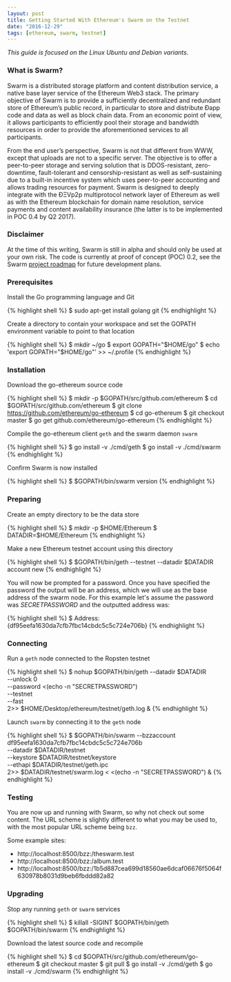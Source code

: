```yaml
---
layout: post
title: Getting Started With Ethereum's Swarm on the Testnet
date: "2016-12-29"
tags: [ethereum, swarm, testnet]
---
```


*This guide is focused on the Linux Ubuntu and Debian variants.*

### What is Swarm?
Swarm is a distributed storage platform and content distribution service, a native base layer service of the Ethereum Web3 stack. The primary objective of Swarm is to provide a sufficiently decentralized and redundant store of Ethereum’s public record, in particular to store and distribute Ðapp code and data as well as block chain data. From an economic point of view, it allows participants to efficiently pool their storage and bandwidth resources in order to provide the aforementioned services to all participants.

From the end user’s perspective, Swarm is not that different from WWW, except that uploads are not to a specific server. The objective is to offer a peer-to-peer storage and serving solution that is DDOS-resistant, zero-downtime, fault-tolerant and censorship-resistant as well as self-sustaining due to a built-in incentive system which uses peer-to-peer accounting and allows trading resources for payment. Swarm is designed to deeply integrate with the ÐΞVp2p multiprotocol network layer of Ethereum as well as with the Ethereum blockchain for domain name resolution, service payments and content availability insurance (the latter is to be implemented in POC 0.4 by Q2 2017).

### Disclaimer

At the time of this writing, Swarm is still in alpha and should only be used at your own risk. The code is currently at proof of concept (POC) 0.2, see the Swarm [project roadmap](https://github.com/ethereum/go-ethereum/projects/6) for future development plans.

### Prerequisites

Install the Go programming language and Git

{% highlight shell %}
$ sudo apt-get install golang git
{% endhighlight %}

Create a directory to contain your workspace and set the GOPATH environment variable to point to that location

{% highlight shell %}
$ mkdir ~/go
$ export GOPATH="$HOME/go"
$ echo 'export GOPATH="$HOME/go"' >> ~/.profile
{% endhighlight %}

### Installation

Download the go-ethereum source code

{% highlight shell %}
$ mkdir -p $GOPATH/src/github.com/ethereum
$ cd $GOPATH/src/github.com/ethereum
$ git clone https://github.com/ethereum/go-ethereum
$ cd go-ethereum
$ git checkout master
$ go get github.com/ethereum/go-ethereum
{% endhighlight %}

Compile the go-ethereum client `geth` and the swarm daemon `swarm`

{% highlight shell %}
$ go install -v ./cmd/geth
$ go install -v ./cmd/swarm
{% endhighlight %}

Confirm Swarm is now installed

{% highlight shell %}
$ $GOPATH/bin/swarm version
{% endhighlight %}

### Preparing

Create an empty directory to be the data store

{% highlight shell %}
$ mkdir -p $HOME/Ethereum
$ DATADIR=$HOME/Ethereum
{% endhighlight %}

Make a new Ethereum testnet account using this directory

{% highlight shell %}
$ $GOPATH/bin/geth --testnet --datadir $DATADIR account new
{% endhighlight %}

You will now be prompted for a password. Once you have specified the password the output will be an address, which we will use as the base address of the swarm node. For this example let's assume the password was *SECRETPASSWORD* and the outputted address was:

{% highlight shell %}
$ Address: {df95eefa1630da7cfb7fbc14cbdc5c5c724e706b}
{% endhighlight %}

### Connecting

Run a `geth` node connected to the Ropsten testnet

{% highlight shell %}
$ nohup $GOPATH/bin/geth --datadir $DATADIR \
                         --unlock 0 \
                         --password <(echo -n "SECRETPASSWORD") \
                         --testnet \
                         --fast \
                         2>> $HOME/Desktop/ethereum/testnet/geth.log &
{% endhighlight %}

Launch `swarm` by connecting it to the `geth` node

{% highlight shell %}
$ $GOPATH/bin/swarm --bzzaccount df95eefa1630da7cfb7fbc14cbdc5c5c724e706b \
                    --datadir $DATADIR/testnet \
                    --keystore $DATADIR/testnet/keystore \
                    --ethapi $DATADIR/testnet/geth.ipc \
                    2>> $DATADIR/testnet/swarm.log < <(echo -n "SECRETPASSWORD") &
{% endhighlight %}

### Testing

You are now up and running with Swarm, so why not check out some content. The URL scheme is slightly different to what you may be used to, with the most popular URL scheme being `bzz`.

Some example sites:

* http://localhost:8500/bzz:/theswarm.test
* http://localhost:8500/bzz:/album.test
* http://localhost:8500/bzz:/1b5d887cea699d18560ae6dcaf06676f5064f630978b8031d9beb6fbddd82a82

### Upgrading

Stop any running `geth` or `swarm` services

{% highlight shell %}
$ killall -SIGINT $GOPATH/bin/geth $GOPATH/bin/swarm
{% endhighlight %}

Download the latest source code and recompile

{% highlight shell %}
$ cd $GOPATH/src/github.com/ethereum/go-ethereum
$ git checkout master
$ git pull
$ go install -v ./cmd/geth
$ go install -v ./cmd/swarm
{% endhighlight %}

